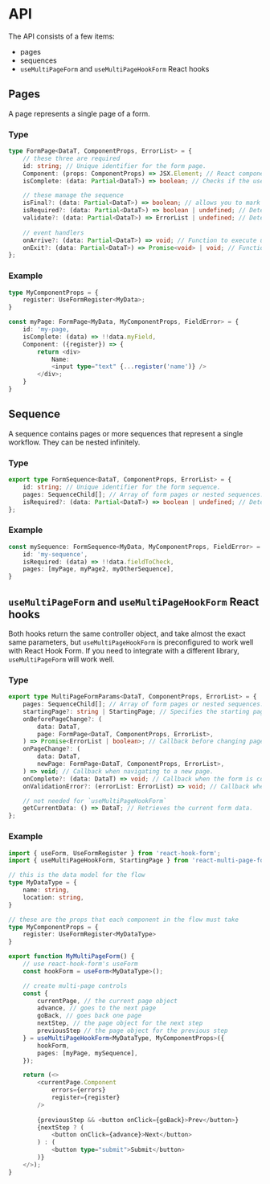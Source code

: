# API

The API consists of a few items:

- pages
- sequences
- `useMultiPageForm` and `useMultiPageHookForm` React hooks

## Pages

A page represents a single page of a form.

### Type
```typescript
type FormPage<DataT, ComponentProps, ErrorList> = {
    // these three are required
	id: string; // Unique identifier for the form page.
    Component: (props: ComponentProps) => JSX.Element; // React component to render the form page.
    isComplete: (data: Partial<DataT>) => boolean; // Checks if the user has already filled out this page.

	// these manage the sequence
	isFinal?: (data: Partial<DataT>) => boolean; // allows you to mark pages as end pages.
    isRequired?: (data: Partial<DataT>) => boolean | undefined; // Determines if this page is needed based on form data.
    validate?: (data: Partial<DataT>) => ErrorList | undefined; // Determines whether or not to continue.
    
	// event handlers
	onArrive?: (data: Partial<DataT>) => void; // Function to execute upon arriving at this page.
    onExit?: (data: Partial<DataT>) => Promise<void> | void; // Function to execute when exiting the page.
};
```

### Example

```typescript
type MyComponentProps = {
	register: UseFormRegister<MyData>;
}

const myPage: FormPage<MyData, MyComponentProps, FieldError> = {
	id: 'my-page,
	isComplete: (data) => !!data.myField,
	Component: ({register}) => {
		return <div>
			Name:
			<input type="text" {...register('name')} />
		</div>;
	}
}
```

## Sequence

A sequence contains pages or more sequences that represent a single workflow. They can be nested infinitely.

### Type

```ts
export type FormSequence<DataT, ComponentProps, ErrorList> = {
    id: string; // Unique identifier for the form sequence.
    pages: SequenceChild[]; // Array of form pages or nested sequences.
    isRequired?: (data: Partial<DataT>) => boolean | undefined; // Determines if the sequence is needed based on form data.
};
```

### Example

```ts
const mySequence: FormSequence<MyData, MyComponentProps, FieldError> = {
	id: 'my-sequence',
	isRequired: (data) => !!data.fieldToCheck,
	pages: [myPage, myPage2, myOtherSequence],
}
```

## `useMultiPageForm` and `useMultiPageHookForm` React hooks

Both hooks return the same controller object, and take almost the exact same parameters, but `useMultiPageHookForm` is preconfigured to work well with React Hook Form. If you need to integrate with a different library, `useMultiPageForm` will work well.

### Type

```ts
export type MultiPageFormParams<DataT, ComponentProps, ErrorList> = {
    pages: SequenceChild[]; // Array of form pages or nested sequences.
    startingPage?: string | StartingPage; // Specifies the starting page, default is StartingPage.FirstIncomplete
    onBeforePageChange?: (
        data: DataT,
        page: FormPage<DataT, ComponentProps, ErrorList>,
    ) => Promise<ErrorList | boolean>; // Callback before changing pages, returns error list or boolean to proceed.
    onPageChange?: (
        data: DataT,
        newPage: FormPage<DataT, ComponentProps, ErrorList>,
    ) => void; // Callback when navigating to a new page.
    onComplete?: (data: DataT) => void; // Callback when the form is completed.
    onValidationError?: (errorList: ErrorList) => void; // Callback when validation errors occur.

	// not needed for `useMultiPageHookForm`
	getCurrentData: () => DataT; // Retrieves the current form data.
};
```

### Example

```ts
import { useForm, UseFormRegister } from 'react-hook-form';
import { useMultiPageHookForm, StartingPage } from 'react-multi-page-form/hookForm';

// this is the data model for the flow
type MyDataType = {
	name: string,
	location: string,
}

// these are the props that each component in the flow must take
type MyComponentProps = {
	register: UseFormRegister<MyDataType>
}

export function MyMultiPageForm() {
    // use react-hook-form's useForm
	const hookForm = useForm<MyDataType>();

	// create multi-page controls
	const {
        currentPage, // the current page object
        advance, // goes to the next page
        goBack, // goes back one page
        nextStep, // the page object for the next step
        previousStep // the page object for the previous step
	} = useMultiPageHookForm<MyDataType, MyComponentProps>({
		hookForm,
		pages: [myPage, mySequence],
	});

    return (<>
        <currentPage.Component
            errors={errors}
            register={register}
        />
    
        {previousStep && <button onClick={goBack}>Prev</button>}
        {nextStep ? (
            <button onClick={advance}>Next</button>
        ) : (
            <button type="submit">Submit</button>
        )}
    </>);
}
```